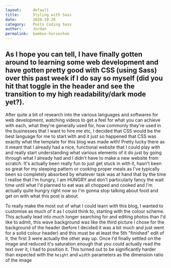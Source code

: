 ```yaml
---
layout:     default
title:      Styling with Sass
date:       2020-10-26
category:   Posts Coding Sass
author:     Jordan 
permalink:  bamboo-horseshoe
---
```



## As I hope you can tell, I have finally gotten around to learning some web development and have gotten pretty good with CSS (using Sass) over this past week if I do say so myself (did you hit that toggle in the header and see the transition to my high readability/dark mode yet?).


After quite a bit of research into the various languages and softwares for web development, watching videos to get a feel for what you can achieve with each, what they're generally used for, how commonly they're used in the businesses that I want to hire me etc, I decided that CSS would be the best language for me to start with and it just so happened that CSS was exactly what the template for this blog was made with! Pretty lucky there as it meant that I already had a nice, functional website that I could play with and really start understanding what various elements of it do just by going through what I already had and I didn't have to make a new website from scratch. It's actually been really fun to just get stuck in with it, hasn't been so great for my sleeping pattern or cooking proper meals as I've typically been so completely absorbed by whatever task was at hand that by the time I realise that I'm hungry, I am HUNGRY and don't particularly fancy the wait time until what I'd planned to eat was all chopped and cooked and I'm actually quite hungry right now so I'm gonna stop talking about food and get on with what this post is about.

To really make the most out of what I could learn with this blog, I wanted to customise as much of it as I could think to, starting with the colour scheme. This actually lead into much longer searching for and editing photos than I'd like to admit, this wave background was like the third picture I chose for the background of the header (before I decided it was a bit much and just went for a solid colour header) and this must be at least the 5th "finished" edit of it, the first 3 were actually the other way up. Once I'd finally settled on the image and reduced it's saturation enough that you could actually read the text over it, I had to position it. This turned out to be significantly harder than expected with the `height` and `width` parameters as the dimension ratio of the image 
